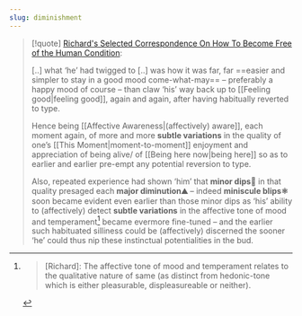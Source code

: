 ```yaml
---
slug: diminishment
---
```



> [!quote] [Richard's Selected Correspondence On How To Become Free of the Human Condition](http://actualfreedom.com.au/richard/selectedcorrespondence/sc-method.htm#WzTtDiV):
> 
> [..] what ‘he’ had twigged to [..] was how it was far, far ==easier and simpler to stay in a good mood come-what-may== – preferably a happy mood of course – than claw ‘his’ way back up to [[Feeling good|feeling good]], again and again, after having habitually reverted to type.
> 
> Hence being [[Affective Awareness|(affectively) aware]], each moment again, of more and more **subtle variations** in the quality of one’s [[This Moment|moment-to-moment]] enjoyment and appreciation of being alive/ of [[Being here now|being here]] so as to earlier and earlier pre-empt any potential reversion to type.
> 
> Also, repeated experience had shown ‘him’ that **minor dips🥌️** in that quality presaged each **major diminution⛰️** – indeed **miniscule blips⚛️**️ soon became evident even earlier than those minor dips as ‘his’ ability to (affectively) detect **subtle variations** in the affective tone of mood and temperament[^1] became evermore fine-tuned – and the earlier such habituated silliness could be (affectively) discerned the sooner ‘he’ could thus nip these instinctual potentialities in the bud.


[^1]:
      > [Richard]: The affective tone of mood and temperament relates to the qualitative nature of same (as distinct from hedonic-tone which is either pleasurable, displeasureable or neither).
